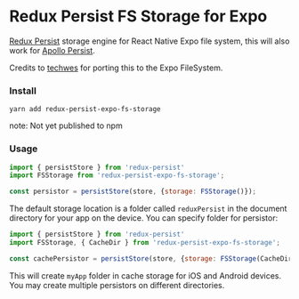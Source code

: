 # Redux Persist FS Storage for Expo

[Redux Persist](https://github.com/rt2zz/redux-persist/) storage engine for React Native Expo file system, this will also work for [Apollo Persist](https://github.com/apollographql/apollo-cache-persist).

Credits to [techwes](https://github.com/techwes/redux-persist-expo-fs-storage) for porting this to the Expo FileSystem.

### Install

```
yarn add redux-persist-expo-fs-storage
```
note: Not yet published to npm

### Usage

```js
import { persistStore } from 'redux-persist'
import FSStorage from 'redux-persist-expo-fs-storage';

const persistor = persistStore(store, {storage: FSStorage()});
```

The default storage location is a folder called `reduxPersist` in the document directory for your app on the device. You can specify folder for persistor:

```js
import { persistStore } from 'redux-persist'
import FSStorage, { CacheDir } from 'redux-persist-expo-fs-storage';

const cachePersistor = persistStore(store, {storage: FSStorage(CacheDir, 'myApp')});
```

This will create `myApp` folder in cache storage for iOS and Android devices. You may create multiple persistors on different directories.

